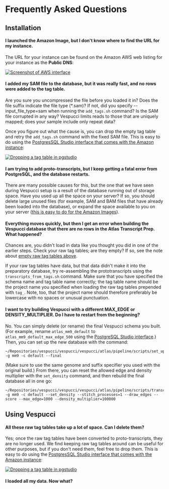 # Frequently Asked Questions

## Installation

#### I launched the Amazon Image, but I don't know where to find the URL for my instance.

The URL for your instance can be found on the Amazon AWS web listing for your instance as the **Public DNS**:

<a href="/documentation/images/finding_AWS_URL_large.png" target="_blank"><img alt="Screenshot of AWS interface" src="/images/finding_AWS_URL.png" /></a>

#### <span id="no_raw_tags">I added my SAM file to the database, but it was really fast, and no rows were added to the tag table.</span>

Are you sure you uncompressed the file before you loaded it in? Does the file suffix indicate the file type (*.sam)? If not, did you specify --input_file_type=sam when running the `add_tags.sh` command? Is the SAM file corrupted in any way? Vespucci limits reads to those that are uniquely mapped; does your sample include only repeat data?

Once you figure out what the cause is, you can drop the empty tag table and retry the `add_tags.sh` command with the fixed SAM file. This is easy to do using the <a href="/README.md#pgstudio_link" target="_blank">PostgresSQL Studio interface that comes with the Amazon instance</a>:

<a href="/documentation/images/drop_table_large.png" target="_blank"><img alt="Dropping a tag table in pgstudio" src="/images/drop_table.png" /></a>

#### I am trying to add proto-transcripts, but I keep getting a fatal error from PostgreSQL, and the database restarts.

There are many possible causes for this, but the one that we have seen during Vespucci setup is a result of the database running out of storage space. Have you used up all the space on your server? If so, you should delete large unused files (for example, SAM and BAM files that have already been loaded into the database), or expand the space available to you on your server (<a href="http://docs.aws.amazon.com/AWSEC2/latest/UserGuide/ebs-expand-volume.html" target="_blank">this is easy to do for the Amazon Images</a>).

#### Everything moves quickly, but then I get an error when building the Vespucci database that there are no rows in the Atlas Transcript Prep. What happened?

Chances are, you didn't load in data like you thought you did in one of the earlier steps. Check your raw tag tables; are they empty? If so, see the note about [empty raw tag tables above](#no_raw_tags).

If your raw tag tables have data, but that data didn't make it into the preparatory database, try re-assembling the prototranscripts using the `transcripts_from_tags.sh` command. Make sure that you have specified the schema name and tag table name correctly; the tag table name should be the project name you specified when loading the raw tag tables prepended with `tag_`. Note, too, that the project name should therefore preferably be lowercase with no spaces or unusual punctuation. 

#### I want to try building Vespucci with a different MAX_EDGE or DENSITY_MULTIPLIER. Do I have to restart from the beginning?

No. You can simply delete (or rename) the final Vespucci schema you built. (For example, rename `atlas_mm9_default` to `atlas_mm9_default_max_edge_500` using the <a href="/README.md#pgstudio_link" target="_blank">PostgreSQL Studio interface</a>.) Then, you can set up the new database with the command:

	~/Repositories/vespucci/vespucci/vespucci/atlas/pipeline/scripts/set_up_database.sh -g mm9 -c default --final

(Make sure to use the same genome and suffix specifier you used with the original build.) From there, you can reset the allowed edge and density multiplier with the `set_density` command, and then rebuild the final database all in one go:

	~/Repositories/vespucci/vespucci/vespucci/atlas/pipeline/scripts/transcripts_from_tags.sh -g mm9 -c default --set_density --stitch_processes=1 --draw_edges --score --max_edge=1000 --density_multiplier=100000


## Using Vespucci

#### All these raw tag tables take up a lot of space. Can I delete them?

Yes; once the raw tag tables have been converted to proto-transcripts, they are no longer used. We find keeping raw tag tables around can be useful for other purposes, but if you don't need them, feel free to drop them. This is easy to do using the <a href="/README.md#pgstudio_link" target="_blank">PostgresSQL Studio interface that comes with the Amazon instance</a>:

<a href="/documentation/images/drop_table_large.png" target="_blank"><img alt="Dropping a tag table in pgstudio" src="/images/drop_table.png" /></a>

#### I loaded all my data. Now what? 